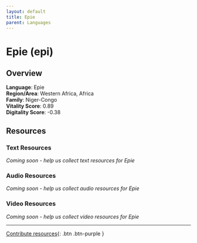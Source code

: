 ```yaml
---
layout: default
title: Epie
parent: Languages
---
```


# Epie (epi)

## Overview

**Language**: Epie  
**Region/Area**: Western Africa, Africa  
**Family**: Niger-Congo  
**Vitality Score**: 0.89  
**Digitality Score**: -0.38  

## Resources

### Text Resources
*Coming soon - help us collect text resources for Epie*

### Audio Resources
*Coming soon - help us collect audio resources for Epie*

### Video Resources
*Coming soon - help us collect video resources for Epie*

---

[Contribute resources](https://fairtrain.github.io/){: .btn .btn-purple }
